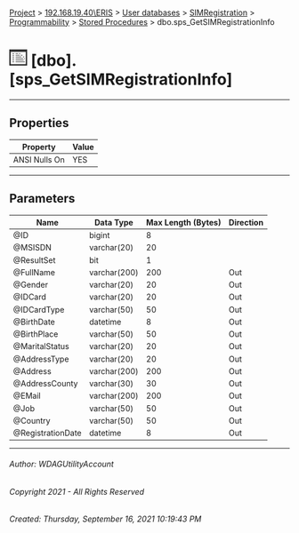 #### 

[Project](../../../../../index.md) > [192.168.19.40\\ERIS](../../../../index.md) > [User databases](../../../index.md) > [SIMRegistration](../../index.md) > [Programmability](../index.md) > [Stored Procedures](Stored_Procedures.md) > dbo.sps_GetSIMRegistrationInfo

# ![Stored Procedures](../../../../../Images/StoredProcedure32.png) [dbo].[sps_GetSIMRegistrationInfo]

---

## <a name="#properties"></a>Properties

| Property | Value |
|---|---|
| ANSI Nulls On | YES |


---

## <a name="#parameters"></a>Parameters

| Name | Data Type | Max Length (Bytes) | Direction |
|---|---|---|---|
| @ID | bigint | 8 |  |
| @MSISDN | varchar(20) | 20 |  |
| @ResultSet | bit | 1 |  |
| @FullName | varchar(200) | 200 | Out |
| @Gender | varchar(20) | 20 | Out |
| @IDCard | varchar(20) | 20 | Out |
| @IDCardType | varchar(50) | 50 | Out |
| @BirthDate | datetime | 8 | Out |
| @BirthPlace | varchar(50) | 50 | Out |
| @MaritalStatus | varchar(20) | 20 | Out |
| @AddressType | varchar(20) | 20 | Out |
| @Address | varchar(200) | 200 | Out |
| @AddressCounty | varchar(30) | 30 | Out |
| @EMail | varchar(200) | 200 | Out |
| @Job | varchar(50) | 50 | Out |
| @Country | varchar(50) | 50 | Out |
| @RegistrationDate | datetime | 8 | Out |


---

###### Author:  WDAGUtilityAccount

###### Copyright 2021 - All Rights Reserved

###### Created: Thursday, September 16, 2021 10:19:43 PM

